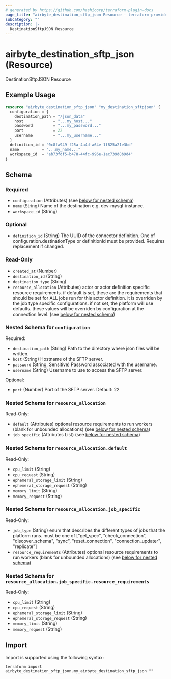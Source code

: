 ```yaml
---
# generated by https://github.com/hashicorp/terraform-plugin-docs
page_title: "airbyte_destination_sftp_json Resource - terraform-provider-airbyte"
subcategory: ""
description: |-
  DestinationSftpJSON Resource
---
```


# airbyte_destination_sftp_json (Resource)

DestinationSftpJSON Resource

## Example Usage

```terraform
resource "airbyte_destination_sftp_json" "my_destination_sftpjson" {
  configuration = {
    destination_path = "/json_data"
    host             = "...my_host..."
    password         = "...my_password..."
    port             = 22
    username         = "...my_username..."
  }
  definition_id = "0c8fa949-f25a-4a4d-a64e-1f825a21e3bd"
  name          = "...my_name..."
  workspace_id  = "ab73fdf5-b478-44fc-996e-1ac739d8b9d4"
}
```

<!-- schema generated by tfplugindocs -->
## Schema

### Required

- `configuration` (Attributes) (see [below for nested schema](#nestedatt--configuration))
- `name` (String) Name of the destination e.g. dev-mysql-instance.
- `workspace_id` (String)

### Optional

- `definition_id` (String) The UUID of the connector definition. One of configuration.destinationType or definitionId must be provided. Requires replacement if changed.

### Read-Only

- `created_at` (Number)
- `destination_id` (String)
- `destination_type` (String)
- `resource_allocation` (Attributes) actor or actor definition specific resource requirements. if default is set, these are the requirements that should be set for ALL jobs run for this actor definition. it is overriden by the job type specific configurations. if not set, the platform will use defaults. these values will be overriden by configuration at the connection level. (see [below for nested schema](#nestedatt--resource_allocation))

<a id="nestedatt--configuration"></a>
### Nested Schema for `configuration`

Required:

- `destination_path` (String) Path to the directory where json files will be written.
- `host` (String) Hostname of the SFTP server.
- `password` (String, Sensitive) Password associated with the username.
- `username` (String) Username to use to access the SFTP server.

Optional:

- `port` (Number) Port of the SFTP server. Default: 22


<a id="nestedatt--resource_allocation"></a>
### Nested Schema for `resource_allocation`

Read-Only:

- `default` (Attributes) optional resource requirements to run workers (blank for unbounded allocations) (see [below for nested schema](#nestedatt--resource_allocation--default))
- `job_specific` (Attributes List) (see [below for nested schema](#nestedatt--resource_allocation--job_specific))

<a id="nestedatt--resource_allocation--default"></a>
### Nested Schema for `resource_allocation.default`

Read-Only:

- `cpu_limit` (String)
- `cpu_request` (String)
- `ephemeral_storage_limit` (String)
- `ephemeral_storage_request` (String)
- `memory_limit` (String)
- `memory_request` (String)


<a id="nestedatt--resource_allocation--job_specific"></a>
### Nested Schema for `resource_allocation.job_specific`

Read-Only:

- `job_type` (String) enum that describes the different types of jobs that the platform runs. must be one of ["get_spec", "check_connection", "discover_schema", "sync", "reset_connection", "connection_updater", "replicate"]
- `resource_requirements` (Attributes) optional resource requirements to run workers (blank for unbounded allocations) (see [below for nested schema](#nestedatt--resource_allocation--job_specific--resource_requirements))

<a id="nestedatt--resource_allocation--job_specific--resource_requirements"></a>
### Nested Schema for `resource_allocation.job_specific.resource_requirements`

Read-Only:

- `cpu_limit` (String)
- `cpu_request` (String)
- `ephemeral_storage_limit` (String)
- `ephemeral_storage_request` (String)
- `memory_limit` (String)
- `memory_request` (String)

## Import

Import is supported using the following syntax:

```shell
terraform import airbyte_destination_sftp_json.my_airbyte_destination_sftp_json ""
```
